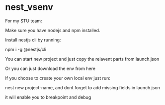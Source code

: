 # nest_vsenv

For my STU team:

Make sure you have nodejs and npm installed. 

Install nestjs cli by running:

npm i -g @nestjs/cli

You can start new project and just copy the relavent parts from launch.json

Or you can just download the env from here

If you choose to create your own local env just run:

nest new project-name, and dont forget to add missing fields in launch.json
  
it will enable you to breakpoint and debug
